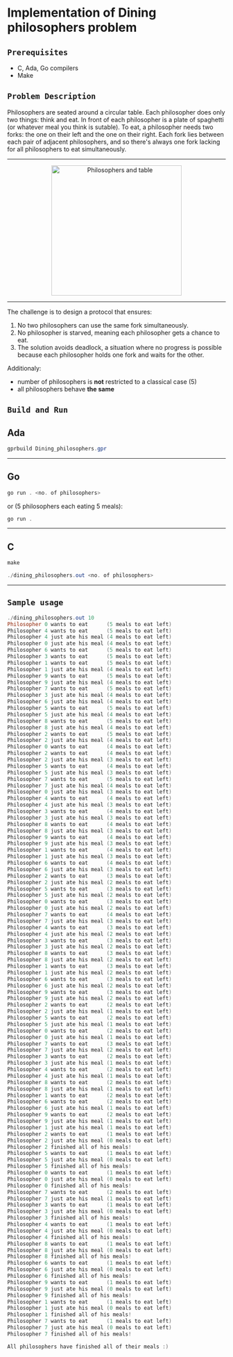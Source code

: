 # Implementation of Dining philosophers problem

## `Prerequisites`

- C, Ada, Go compilers
- Make


## `Problem Description`
Philosophers are seated around a circular table. Each philosopher does only two things: think and eat. In front of each philosopher is a plate of spaghetti (or whatever meal you think is sutable). To eat, a philosopher needs two forks: the one on their left and the one on their right. Each fork lies between each pair of adjacent philosophers, and so there's always one fork lacking for all philosophers to eat simultaneously.


----


<div align="center">
    <img src="https://upload.wikimedia.org/wikipedia/commons/thumb/8/81/Dining_philosophers_diagram.jpg/1024px-Dining_philosophers_diagram.jpg" alt="Philosophers and table" width="300">
</div>


----


The challenge is to design a protocol that ensures:

1. No two philosophers can use the same fork simultaneously.
2. No philosopher is starved, meaning each philosopher gets a chance to eat.
232. The solution avoids deadlock, a situation where no progress is possible because each philosopher holds one fork and waits for the other.

Additionaly:
- number of philosophers is **not** restricted to a classical case (5)
- all philosophers behave **the same**

## `Build and Run`
## Ada

``` powershell
gprbuild Dining_philosophers.gpr
```


---


## Go

``` powershell
go run . <no. of philosophers>
 ```

or (5 philosophers each eating 5 meals):

``` powershell
go run .
 ```

---


## C
``` Powershell
make
 ```

 ``` Powershell
./dining_philosophers.out <no. of philosophers>
```

----


## `Sample usage`

``` powershell
./dining_philosophers.out 10
Philosopher 0 wants to eat      (5 meals to eat left)
Philosopher 4 wants to eat      (5 meals to eat left)
Philosopher 4 just ate his meal (4 meals to eat left)
Philosopher 0 just ate his meal (4 meals to eat left)
Philosopher 6 wants to eat      (5 meals to eat left)
Philosopher 3 wants to eat      (5 meals to eat left)
Philosopher 1 wants to eat      (5 meals to eat left)
Philosopher 1 just ate his meal (4 meals to eat left)
Philosopher 9 wants to eat      (5 meals to eat left)
Philosopher 9 just ate his meal (4 meals to eat left)
Philosopher 7 wants to eat      (5 meals to eat left)
Philosopher 3 just ate his meal (4 meals to eat left)
Philosopher 6 just ate his meal (4 meals to eat left)
Philosopher 5 wants to eat      (5 meals to eat left)
Philosopher 5 just ate his meal (4 meals to eat left)
Philosopher 8 wants to eat      (5 meals to eat left)
Philosopher 8 just ate his meal (4 meals to eat left)
Philosopher 2 wants to eat      (5 meals to eat left)
Philosopher 2 just ate his meal (4 meals to eat left)
Philosopher 0 wants to eat      (4 meals to eat left)
Philosopher 2 wants to eat      (4 meals to eat left)
Philosopher 2 just ate his meal (3 meals to eat left)
Philosopher 5 wants to eat      (4 meals to eat left)
Philosopher 5 just ate his meal (3 meals to eat left)
Philosopher 7 wants to eat      (5 meals to eat left)
Philosopher 7 just ate his meal (4 meals to eat left)
Philosopher 0 just ate his meal (3 meals to eat left)
Philosopher 4 wants to eat      (4 meals to eat left)
Philosopher 4 just ate his meal (3 meals to eat left)
Philosopher 3 wants to eat      (4 meals to eat left)
Philosopher 3 just ate his meal (3 meals to eat left)
Philosopher 8 wants to eat      (4 meals to eat left)
Philosopher 8 just ate his meal (3 meals to eat left)
Philosopher 9 wants to eat      (4 meals to eat left)
Philosopher 9 just ate his meal (3 meals to eat left)
Philosopher 1 wants to eat      (4 meals to eat left)
Philosopher 1 just ate his meal (3 meals to eat left)
Philosopher 6 wants to eat      (4 meals to eat left)
Philosopher 6 just ate his meal (3 meals to eat left)
Philosopher 2 wants to eat      (3 meals to eat left)
Philosopher 2 just ate his meal (2 meals to eat left)
Philosopher 5 wants to eat      (3 meals to eat left)
Philosopher 5 just ate his meal (2 meals to eat left)
Philosopher 0 wants to eat      (3 meals to eat left)
Philosopher 0 just ate his meal (2 meals to eat left)
Philosopher 7 wants to eat      (4 meals to eat left)
Philosopher 7 just ate his meal (3 meals to eat left)
Philosopher 4 wants to eat      (3 meals to eat left)
Philosopher 4 just ate his meal (2 meals to eat left)
Philosopher 3 wants to eat      (3 meals to eat left)
Philosopher 3 just ate his meal (2 meals to eat left)
Philosopher 8 wants to eat      (3 meals to eat left)
Philosopher 8 just ate his meal (2 meals to eat left)
Philosopher 1 wants to eat      (3 meals to eat left)
Philosopher 1 just ate his meal (2 meals to eat left)
Philosopher 6 wants to eat      (3 meals to eat left)
Philosopher 6 just ate his meal (2 meals to eat left)
Philosopher 9 wants to eat      (3 meals to eat left)
Philosopher 9 just ate his meal (2 meals to eat left)
Philosopher 2 wants to eat      (2 meals to eat left)
Philosopher 2 just ate his meal (1 meals to eat left)
Philosopher 5 wants to eat      (2 meals to eat left)
Philosopher 5 just ate his meal (1 meals to eat left)
Philosopher 0 wants to eat      (2 meals to eat left)
Philosopher 0 just ate his meal (1 meals to eat left)
Philosopher 7 wants to eat      (3 meals to eat left)
Philosopher 7 just ate his meal (2 meals to eat left)
Philosopher 3 wants to eat      (2 meals to eat left)
Philosopher 3 just ate his meal (1 meals to eat left)
Philosopher 4 wants to eat      (2 meals to eat left)
Philosopher 4 just ate his meal (1 meals to eat left)
Philosopher 8 wants to eat      (2 meals to eat left)
Philosopher 8 just ate his meal (1 meals to eat left)
Philosopher 1 wants to eat      (2 meals to eat left)
Philosopher 6 wants to eat      (2 meals to eat left)
Philosopher 6 just ate his meal (1 meals to eat left)
Philosopher 9 wants to eat      (2 meals to eat left)
Philosopher 9 just ate his meal (1 meals to eat left)
Philosopher 1 just ate his meal (1 meals to eat left)
Philosopher 2 wants to eat      (1 meals to eat left)
Philosopher 2 just ate his meal (0 meals to eat left)
Philosopher 2 finished all of his meals!
Philosopher 5 wants to eat      (1 meals to eat left)
Philosopher 5 just ate his meal (0 meals to eat left)
Philosopher 5 finished all of his meals!
Philosopher 0 wants to eat      (1 meals to eat left)
Philosopher 0 just ate his meal (0 meals to eat left)
Philosopher 0 finished all of his meals!
Philosopher 7 wants to eat      (2 meals to eat left)
Philosopher 7 just ate his meal (1 meals to eat left)
Philosopher 3 wants to eat      (1 meals to eat left)
Philosopher 3 just ate his meal (0 meals to eat left)
Philosopher 3 finished all of his meals!
Philosopher 4 wants to eat      (1 meals to eat left)
Philosopher 4 just ate his meal (0 meals to eat left)
Philosopher 4 finished all of his meals!
Philosopher 8 wants to eat      (1 meals to eat left)
Philosopher 8 just ate his meal (0 meals to eat left)
Philosopher 8 finished all of his meals!
Philosopher 6 wants to eat      (1 meals to eat left)
Philosopher 6 just ate his meal (0 meals to eat left)
Philosopher 6 finished all of his meals!
Philosopher 9 wants to eat      (1 meals to eat left)
Philosopher 9 just ate his meal (0 meals to eat left)
Philosopher 9 finished all of his meals!
Philosopher 1 wants to eat      (1 meals to eat left)
Philosopher 1 just ate his meal (0 meals to eat left)
Philosopher 1 finished all of his meals!
Philosopher 7 wants to eat      (1 meals to eat left)
Philosopher 7 just ate his meal (0 meals to eat left)
Philosopher 7 finished all of his meals!

All philosophers have finished all of their meals :) 
```